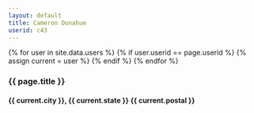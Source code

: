 ```yaml
---
layout: default
title: Cameron Donahue
userid: c43
---
```


{% for user in site.data.users %}
  {% if user.userid == page.userid %}
    {% assign current = user %}
  {% endif %}
{% endfor %}


### {{ page.title }}

#### {{ current.city }}, {{ current.state }} {{ current.postal }}